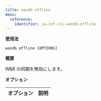 ```yaml
---
title: wandb offline
menu:
  reference:
    identifier: ja-ref-cli-wandb-offline
---
```


**使用法**

`wandb offline [OPTIONS]`

**概要**

W&B の同期を無効にします。

**オプション**

| **オプション** | **説明** |
| :--- | :--- |
